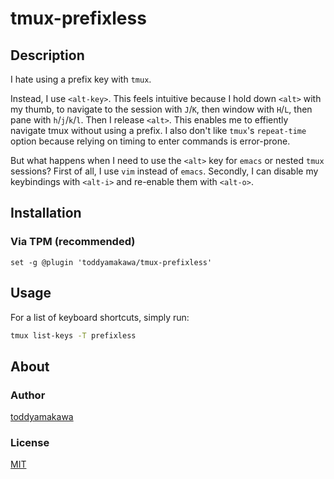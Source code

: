 
tmux-prefixless
================================================================================

Description
--------------------------------------------------------------------------------

I hate using a prefix key with `tmux`.

Instead, I use `<alt-key>`. This feels intuitive because I hold down `<alt>` with
my thumb, to navigate to the session with `J`/`K`, then window with `H`/`L`, then
pane with `h`/`j`/`k`/`l`. Then I release `<alt>`. This enables me to effiently
navigate tmux without using a prefix. I also don't like `tmux`'s `repeat-time`
option because relying on timing to enter commands is error-prone.

But what happens when I need to use the `<alt>` key for `emacs` or nested `tmux`
sessions? First of all, I use `vim` instead of `emacs`. Secondly, I can disable
my keybindings with `<alt-i>` and re-enable them with `<alt-o>`.

[//]: # (TODO: Write a better description.)
[//]: # (TODO: Add gif.)


Installation
--------------------------------------------------------------------------------

### Via TPM (recommended)

``` tmux
set -g @plugin 'toddyamakawa/tmux-prefixless'
```

[//]: # (TODO: Add mannual installation.)


Usage
--------------------------------------------------------------------------------
For a list of keyboard shortcuts, simply run:

```sh
tmux list-keys -T prefixless
```


About
--------------------------------------------------------------------------------

### Author
[toddyamakawa](https://github.com/toddyamakawa)

### License
[MIT](LICENSE.md)

